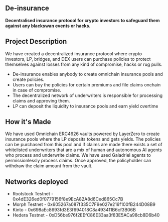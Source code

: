 ## De-insurance

**Decentralised insurance protocol for crypto investors to safeguard them against any blackswan events or hacks.**

## Project Description

We have created a decentralized insurance protocol where crypto investors, LP, bridges, and DEX users can purchase policies to protect themselves against losses from any kind of compromise, hacks or rug pulls.

- De-insurance enables anybody to create omnichain insurance pools and create policies.
- Users can buy the policies for certain premiums and file claims onchain in case of compromise.
- The decentralized network of underwriters is responsible for processing claims and approving them.
- LP can deposit the liquidity to insurance pools and earn yield overtime

## How it's Made

We have used Omnichain ERC4626 vaults powered by LayerZero to create insurance pools where the LP deposits tokens and gets yields. The policies can be purchased from this pool and if claims are made there exists a set of whitelisted underwriters that are a mix of human and autonomous AI agents who process and underwrite claims. We have used Galadriel agents to permissionlessly process claims. Once approved, the policyholder can withdraw the claim amount from the vault.

## Networks deployed

- Rootstock Testnet - 0x4dE326ed0f0779156f8e9EcA82A8d6Ced865Cc7B
- Morph Testnet - 0x605267a087f335C7F9e027e216f100fB244D08B9
- Kinto - 0x698aEc8693fd3E3f694018C8a493411B6cf3B06B
- Hedera Testnet - 0xD56be976f2EEfC86E33aa3f83E5ACa98cb8D6b40
